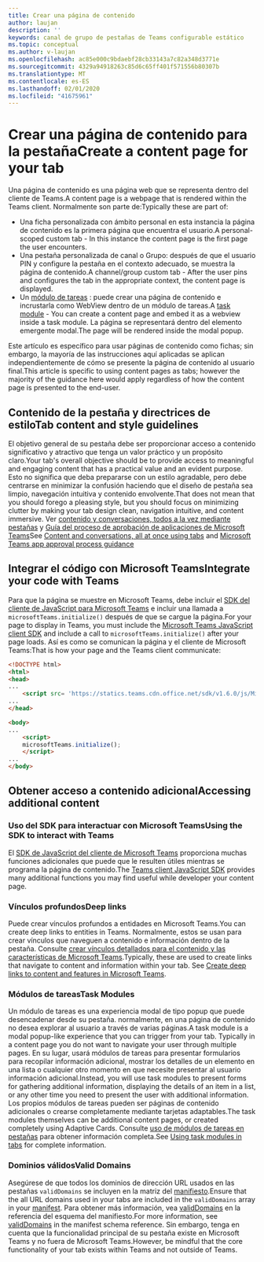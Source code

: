 ```yaml
---
title: Crear una página de contenido
author: laujan
description: ''
keywords: canal de grupo de pestañas de Teams configurable estático
ms.topic: conceptual
ms.author: v-laujan
ms.openlocfilehash: ac85e000c9bdaebf28cb33143a7c82a348d3771e
ms.sourcegitcommit: 4329a94918263c85d6c65ff401f571556b80307b
ms.translationtype: MT
ms.contentlocale: es-ES
ms.lasthandoff: 02/01/2020
ms.locfileid: "41675961"
---
```

# <a name="create-a-content-page-for-your-tab"></a><span data-ttu-id="15d5c-103">Crear una página de contenido para la pestaña</span><span class="sxs-lookup"><span data-stu-id="15d5c-103">Create a content page for your tab</span></span>

<span data-ttu-id="15d5c-104">Una página de contenido es una página web que se representa dentro del cliente de Teams.</span><span class="sxs-lookup"><span data-stu-id="15d5c-104">A content page is a webpage that is rendered within the Teams client.</span></span> <span data-ttu-id="15d5c-105">Normalmente son parte de:</span><span class="sxs-lookup"><span data-stu-id="15d5c-105">Typically these are part of:</span></span>

* <span data-ttu-id="15d5c-106">Una ficha personalizada con ámbito personal en esta instancia la página de contenido es la primera página que encuentra el usuario.</span><span class="sxs-lookup"><span data-stu-id="15d5c-106">A personal-scoped custom tab - In this instance the content page is the first page the user encounters.</span></span>
* <span data-ttu-id="15d5c-107">Una pestaña personalizada de canal o Grupo: después de que el usuario PIN y configure la pestaña en el contexto adecuado, se muestra la página de contenido.</span><span class="sxs-lookup"><span data-stu-id="15d5c-107">A channel/group custom tab - After the user pins and configures the tab in the appropriate context, the content page is displayed.</span></span>
* <span data-ttu-id="15d5c-108">Un [módulo de tareas](~/task-modules-and-cards/what-are-task-modules.md) : puede crear una página de contenido e incrustarla como WebView dentro de un módulo de tareas.</span><span class="sxs-lookup"><span data-stu-id="15d5c-108">A [task module](~/task-modules-and-cards/what-are-task-modules.md) - You can create a content page and embed it as a webview inside a task module.</span></span> <span data-ttu-id="15d5c-109">La página se representará dentro del elemento emergente modal.</span><span class="sxs-lookup"><span data-stu-id="15d5c-109">The page will be rendered inside the modal popup.</span></span>

<span data-ttu-id="15d5c-110">Este artículo es específico para usar páginas de contenido como fichas; sin embargo, la mayoría de las instrucciones aquí aplicadas se aplican independientemente de cómo se presente la página de contenido al usuario final.</span><span class="sxs-lookup"><span data-stu-id="15d5c-110">This article is specific to using content pages as tabs; however the majority of the guidance here would apply regardless of how the content page is presented to the end-user.</span></span>

## <a name="tab-content-and-style-guidelines"></a><span data-ttu-id="15d5c-111">Contenido de la pestaña y directrices de estilo</span><span class="sxs-lookup"><span data-stu-id="15d5c-111">Tab content and style guidelines</span></span>

<span data-ttu-id="15d5c-112">El objetivo general de su pestaña debe ser proporcionar acceso a contenido significativo y atractivo que tenga un valor práctico y un propósito claro.</span><span class="sxs-lookup"><span data-stu-id="15d5c-112">Your tab's overall objective should be to provide access to meaningful and engaging content that has a practical value and an evident purpose.</span></span> <span data-ttu-id="15d5c-113">Esto no significa que deba prepararse con un estilo agradable, pero debe centrarse en minimizar la confusión haciendo que el diseño de pestaña sea limpio, navegación intuitiva y contenido envolvente.</span><span class="sxs-lookup"><span data-stu-id="15d5c-113">That does not mean that you should forego a pleasing style, but you should focus on minimizing clutter by making your tab design clean, navigation intuitive, and content immersive.</span></span> <span data-ttu-id="15d5c-114">Ver [contenido y conversaciones, todos a la vez mediante pestañas](~/tabs/design/tabs.md) y [Guía del proceso de aprobación de aplicaciones de Microsoft Teams](~/concepts/deploy-and-publish/appsource/prepare/frequently-failed-cases.md)</span><span class="sxs-lookup"><span data-stu-id="15d5c-114">See [Content and conversations, all at once using tabs](~/tabs/design/tabs.md) and [Microsoft Teams app approval process guidance](~/concepts/deploy-and-publish/appsource/prepare/frequently-failed-cases.md)</span></span>

## <a name="integrate-your-code-with-teams"></a><span data-ttu-id="15d5c-115">Integrar el código con Microsoft Teams</span><span class="sxs-lookup"><span data-stu-id="15d5c-115">Integrate your code with Teams</span></span>

<span data-ttu-id="15d5c-116">Para que la página se muestre en Microsoft Teams, debe incluir el [SDK del cliente de JavaScript para Microsoft Teams](/javascript/api/overview/msteams-client?view=msteams-client-js-latest) e incluir una llamada a `microsoftTeams.initialize()` después de que se cargue la página.</span><span class="sxs-lookup"><span data-stu-id="15d5c-116">For your page to display in Teams, you must include the [Microsoft Teams JavaScript client SDK](/javascript/api/overview/msteams-client?view=msteams-client-js-latest) and include a call to `microsoftTeams.initialize()` after your page loads.</span></span> <span data-ttu-id="15d5c-117">Así es como se comunican la página y el cliente de Microsoft Teams:</span><span class="sxs-lookup"><span data-stu-id="15d5c-117">That is how your page and the Teams client communicate:</span></span>

```html
<!DOCTYPE html>
<html>
<head>
...
    <script src= 'https://statics.teams.cdn.office.net/sdk/v1.6.0/js/MicrosoftTeams.min.js'></script>
...
</head>

<body>
...
    <script>
    microsoftTeams.initialize();
    </script>
...
</body>
```

## <a name="accessing-additional-content"></a><span data-ttu-id="15d5c-118">Obtener acceso a contenido adicional</span><span class="sxs-lookup"><span data-stu-id="15d5c-118">Accessing additional content</span></span>

### <a name="using-the-sdk-to-interact-with-teams"></a><span data-ttu-id="15d5c-119">Uso del SDK para interactuar con Microsoft Teams</span><span class="sxs-lookup"><span data-stu-id="15d5c-119">Using the SDK to interact with Teams</span></span>

<span data-ttu-id="15d5c-120">El [SDK de JavaScript del cliente de Microsoft Teams](~/tabs/how-to/using-teams-client-sdk.md) proporciona muchas funciones adicionales que puede que le resulten útiles mientras se programa la página de contenido.</span><span class="sxs-lookup"><span data-stu-id="15d5c-120">The [Teams client JavaScript SDK](~/tabs/how-to/using-teams-client-sdk.md) provides many additional functions you may find useful while developer your content page.</span></span>

### <a name="deep-links"></a><span data-ttu-id="15d5c-121">Vínculos profundos</span><span class="sxs-lookup"><span data-stu-id="15d5c-121">Deep links</span></span>

<span data-ttu-id="15d5c-122">Puede crear vínculos profundos a entidades en Microsoft Teams.</span><span class="sxs-lookup"><span data-stu-id="15d5c-122">You can create deep links to entities in Teams.</span></span> <span data-ttu-id="15d5c-123">Normalmente, estos se usan para crear vínculos que naveguen a contenido e información dentro de la pestaña. Consulte [crear vínculos detallados para el contenido y las características de Microsoft Teams](~/concepts/build-and-test/deep-links.md).</span><span class="sxs-lookup"><span data-stu-id="15d5c-123">Typically, these are used to create links that navigate to content and information within your tab. See [Create deep links to content and features in Microsoft Teams](~/concepts/build-and-test/deep-links.md).</span></span>

### <a name="task-modules"></a><span data-ttu-id="15d5c-124">Módulos de tareas</span><span class="sxs-lookup"><span data-stu-id="15d5c-124">Task Modules</span></span>

<span data-ttu-id="15d5c-125">Un módulo de tareas es una experiencia modal de tipo popup que puede desencadenar desde su pestaña. normalmente, en una página de contenido no desea explorar al usuario a través de varias páginas.</span><span class="sxs-lookup"><span data-stu-id="15d5c-125">A task module is a modal popup-like experience that you can trigger from your tab. Typically in a content page you do not want to navigate your user through multiple pages.</span></span> <span data-ttu-id="15d5c-126">En su lugar, usará módulos de tareas para presentar formularios para recopilar información adicional, mostrar los detalles de un elemento en una lista o cualquier otro momento en que necesite presentar al usuario información adicional.</span><span class="sxs-lookup"><span data-stu-id="15d5c-126">Instead, you will use task modules to present forms for gathering additional information, displaying the details of an item in a list, or any other time you need to present the user with additional information.</span></span> <span data-ttu-id="15d5c-127">Los propios módulos de tareas pueden ser páginas de contenido adicionales o crearse completamente mediante tarjetas adaptables.</span><span class="sxs-lookup"><span data-stu-id="15d5c-127">The task modules themselves can be additional content pages, or created completely using Adaptive Cards.</span></span> <span data-ttu-id="15d5c-128">Consulte [uso de módulos de tareas en pestañas](~/task-modules-and-cards/task-modules/task-modules-tabs.md) para obtener información completa.</span><span class="sxs-lookup"><span data-stu-id="15d5c-128">See [Using task modules in tabs](~/task-modules-and-cards/task-modules/task-modules-tabs.md) for complete information.</span></span>

### <a name="valid-domains"></a><span data-ttu-id="15d5c-129">Dominios válidos</span><span class="sxs-lookup"><span data-stu-id="15d5c-129">Valid Domains</span></span>

<span data-ttu-id="15d5c-130">Asegúrese de que todos los dominios de dirección URL usados en las pestañas `validDomains` se incluyen en la matriz del [manifiesto](~/concepts/build-and-test/apps-package.md).</span><span class="sxs-lookup"><span data-stu-id="15d5c-130">Ensure that the all URL domains used in your tabs are included in the `validDomains` array in your [manifest](~/concepts/build-and-test/apps-package.md).</span></span> <span data-ttu-id="15d5c-131">Para obtener más información, vea [validDomains](~/resources/schema/manifest-schema.md#validdomains) en la referencia del esquema del manifiesto.</span><span class="sxs-lookup"><span data-stu-id="15d5c-131">For more information, see [validDomains](~/resources/schema/manifest-schema.md#validdomains) in the manifest schema reference.</span></span> <span data-ttu-id="15d5c-132">Sin embargo, tenga en cuenta que la funcionalidad principal de su pestaña existe en Microsoft Teams y no fuera de Microsoft Teams.</span><span class="sxs-lookup"><span data-stu-id="15d5c-132">However, be mindful that the core functionality of your tab exists within Teams and not outside of Teams.</span></span>
